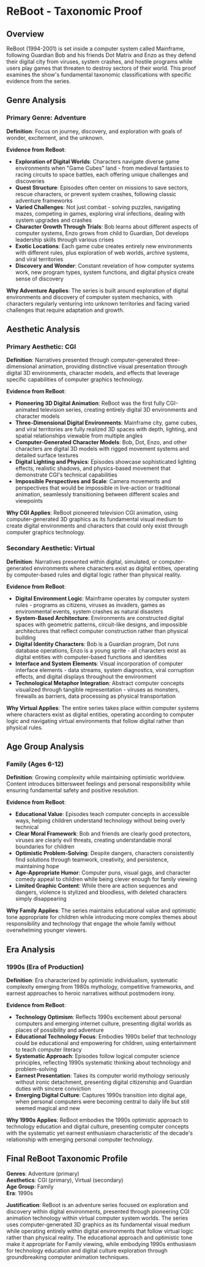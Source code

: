 # ReBoot - Taxonomic Proof

## Overview

ReBoot (1994-2001) is set inside a computer system called Mainframe, following Guardian Bob and his friends Dot Matrix and Enzo as they defend their digital city from viruses, system crashes, and hostile programs while users play games that threaten to destroy sectors of their world. This proof examines the show's fundamental taxonomic classifications with specific evidence from the series.

## Genre Analysis

### Primary Genre: Adventure

**Definition**: Focus on journey, discovery, and exploration with goals of wonder, excitement, and the unknown.

**Evidence from ReBoot**:

- **Exploration of Digital Worlds**: Characters navigate diverse game environments when "Game Cubes" land - from medieval fantasies to racing circuits to space battles, each offering unique challenges and discoveries
- **Quest Structure**: Episodes often center on missions to save sectors, rescue characters, or prevent system crashes, following classic adventure frameworks
- **Varied Challenges**: Not just combat - solving puzzles, navigating mazes, competing in games, exploring viral infections, dealing with system upgrades and crashes
- **Character Growth Through Trials**: Bob learns about different aspects of computer systems, Enzo grows from child to Guardian, Dot develops leadership skills through various crises
- **Exotic Locations**: Each game cube creates entirely new environments with different rules, plus exploration of web worlds, archive systems, and viral territories
- **Discovery and Wonder**: Constant revelation of how computer systems work, new program types, system functions, and digital physics create sense of discovery

**Why Adventure Applies**: The series is built around exploration of digital environments and discovery of computer system mechanics, with characters regularly venturing into unknown territories and facing varied challenges that require adaptation and growth.

## Aesthetic Analysis

### Primary Aesthetic: CGI

**Definition**: Narratives presented through computer-generated three-dimensional animation, providing distinctive visual presentation through digital 3D environments, character models, and effects that leverage specific capabilities of computer graphics technology.

**Evidence from ReBoot**:

- **Pioneering 3D Digital Animation**: ReBoot was the first fully CGI-animated television series, creating entirely digital 3D environments and character models
- **Three-Dimensional Digital Environments**: Mainframe city, game cubes, and viral territories are fully realized 3D spaces with depth, lighting, and spatial relationships viewable from multiple angles
- **Computer-Generated Character Models**: Bob, Dot, Enzo, and other characters are digital 3D models with rigged movement systems and detailed surface textures
- **Digital Lighting and Physics**: Episodes showcase sophisticated lighting effects, realistic shadows, and physics-based movement that demonstrate CGI's technical capabilities
- **Impossible Perspectives and Scale**: Camera movements and perspectives that would be impossible in live-action or traditional animation, seamlessly transitioning between different scales and viewpoints

**Why CGI Applies**: ReBoot pioneered television CGI animation, using computer-generated 3D graphics as its fundamental visual medium to create digital environments and characters that could only exist through computer graphics technology.

### Secondary Aesthetic: Virtual

**Definition**: Narratives presented within digital, simulated, or computer-generated environments where characters exist as digital entities, operating by computer-based rules and digital logic rather than physical reality.

**Evidence from ReBoot**:

- **Digital Environment Logic**: Mainframe operates by computer system rules - programs as citizens, viruses as invaders, games as environmental events, system crashes as natural disasters
- **System-Based Architecture**: Environments are constructed digital spaces with geometric patterns, circuit-like designs, and impossible architectures that reflect computer construction rather than physical building
- **Digital Identity Characters**: Bob is a Guardian program, Dot runs database operations, Enzo is a young sprite - all characters exist as digital entities with computer-based functions and identities
- **Interface and System Elements**: Visual incorporation of computer interface elements - data streams, system diagnostics, viral corruption effects, and digital displays throughout the environment
- **Technological Metaphor Integration**: Abstract computer concepts visualized through tangible representation - viruses as monsters, firewalls as barriers, data processing as physical transportation

**Why Virtual Applies**: The entire series takes place within computer systems where characters exist as digital entities, operating according to computer logic and navigating virtual environments that follow digital rather than physical rules.

## Age Group Analysis

### Family (Ages 6-12)

**Definition**: Growing complexity while maintaining optimistic worldview. Content introduces bittersweet feelings and personal responsibility while ensuring fundamental safety and positive resolution.

**Evidence from ReBoot**:

- **Educational Value**: Episodes teach computer concepts in accessible ways, helping children understand technology without being overly technical
- **Clear Moral Framework**: Bob and friends are clearly good protectors, viruses are clearly evil threats, creating understandable moral boundaries for children
- **Optimistic Problem-Solving**: Despite dangers, characters consistently find solutions through teamwork, creativity, and persistence, maintaining hope
- **Age-Appropriate Humor**: Computer puns, visual gags, and character comedy appeal to children while being clever enough for family viewing
- **Limited Graphic Content**: While there are action sequences and dangers, violence is stylized and bloodless, with deleted characters simply disappearing

**Why Family Applies**: The series maintains educational value and optimistic tone appropriate for children while introducing more complex themes about responsibility and technology that engage the whole family without overwhelming younger viewers.

## Era Analysis

### 1990s (Era of Production)

**Definition**: Era characterized by optimistic individualism, systematic complexity emerging from 1980s mythology, competitive frameworks, and earnest approaches to heroic narratives without postmodern irony.

**Evidence from ReBoot**:

- **Technology Optimism**: Reflects 1990s excitement about personal computers and emerging internet culture, presenting digital worlds as places of possibility and adventure
- **Educational Technology Focus**: Embodies 1990s belief that technology could be educational and empowering for children, using entertainment to teach computer literacy
- **Systematic Approach**: Episodes follow logical computer science principles, reflecting 1990s systematic thinking about technology and problem-solving
- **Earnest Presentation**: Takes its computer world mythology seriously without ironic detachment, presenting digital citizenship and Guardian duties with sincere conviction
- **Emerging Digital Culture**: Captures 1990s transition into digital age, when personal computers were becoming central to daily life but still seemed magical and new

**Why 1990s Applies**: ReBoot embodies the 1990s optimistic approach to technology education and digital culture, presenting computer concepts with the systematic yet earnest enthusiasm characteristic of the decade's relationship with emerging personal computer technology.

## Final ReBoot Taxonomic Profile

**Genres**: Adventure (primary)  
**Aesthetics**: CGI (primary), Virtual (secondary)  
**Age Group**: Family  
**Era**: 1990s

**Justification**: ReBoot is an adventure series focused on exploration and discovery within digital environments, presented through pioneering CGI animation technology within virtual computer system worlds. The series uses computer-generated 3D graphics as its fundamental visual medium while operating entirely within digital environments that follow virtual logic rather than physical reality. The educational approach and optimistic tone make it appropriate for Family viewing, while embodying 1990s enthusiasm for technology education and digital culture exploration through groundbreaking computer animation techniques.
